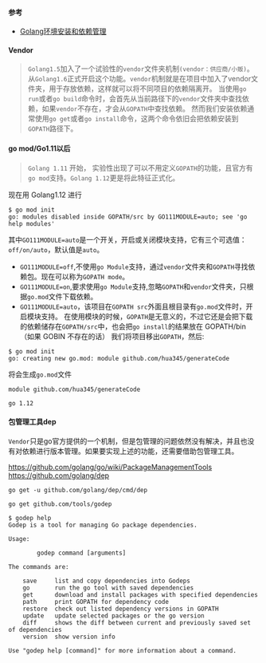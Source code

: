 #### 参考
- [Golang环境安装和依赖管理](https://www.jianshu.com/p/80b52e054c35)
#### Vendor
> `Golang1.5`加入了一个试验性的`vendor`文件夹机制`(vendor：供应商/小贩)`。
从`Golang1.6`正式开启这个功能。`vendor`机制就是在项目中加入了vendor文件夹，用于存放依赖，这样就可以将不同项目的依赖隔离开。
当使用`go run`或者`go build`命令时，会首先从当前路径下的`vendor`文件夹中查找依赖，如果`vendor`不存在，才会从`GOPATH`中查找依赖。
然而我们安装依赖通常使用`go get`或者`go install`命令，这两个命令依旧会把依赖安装到`GOPATH`路径下。
#### go mod/Go1.11以后
> `Golang 1.11` 开始， 实验性出现了可以不用定义`GOPATH`的功能，且官方有`go mod`支持。`Golang 1.12`更是将此特征正式化。

现在用 Golang1.12 进行
```
$ go mod init
go: modules disabled inside GOPATH/src by GO111MODULE=auto; see 'go help modules'
```
其中`GO111MODULE=auto`是一个开关，开启或关闭模块支持，它有三个可选值：`off/on/auto`，默认值是`auto`。
- `GO111MODULE=off`,不使用`go Module`支持，通过`vendor`文件夹和`GOPATH`寻找依赖包。现在可以称为`GOPATH mode`。
- `GO111MODULE=on`,要求使用`go Module`支持,忽略`GOPATH`和`vendor`文件夹，只根据`go.mod`文件下载依赖。
- `GO111MODULE=auto`，该项目在`GOPATH src`外面且根目录有`go.mod`文件时，开启模块支持。
在使用模块的时候，`GOPATH`是无意义的，不过它还是会把下载的依赖储存在`GOPATH/src`中，也会把`go install`的结果放在 GOPATH/bin（如果 GOBIN 不存在的话）
我们将项目移出`GOPATH`，然后:
```
$ go mod init
go: creating new go.mod: module github.com/hua345/generateCode
```
将会生成`go.mod`文件
```
module github.com/hua345/generateCode

go 1.12
```
#### 包管理工具dep
`Vendor`只是go官方提供的一个机制，但是包管理的问题依然没有解决，并且也没有对依赖进行版本管理。如果要实现上述的功能，还需要借助包管理工具。

https://github.com/golang/go/wiki/PackageManagementTools
https://github.com/golang/dep

```
go get -u github.com/golang/dep/cmd/dep
```
```
go get github.com/tools/godep

$ godep help
Godep is a tool for managing Go package dependencies.

Usage:

        godep command [arguments]

The commands are:

    save     list and copy dependencies into Godeps
    go       run the go tool with saved dependencies
    get      download and install packages with specified dependencies
    path     print GOPATH for dependency code
    restore  check out listed dependency versions in GOPATH
    update   update selected packages or the go version
    diff     shows the diff between current and previously saved set of dependencies
    version  show version info

Use "godep help [command]" for more information about a command.
```
